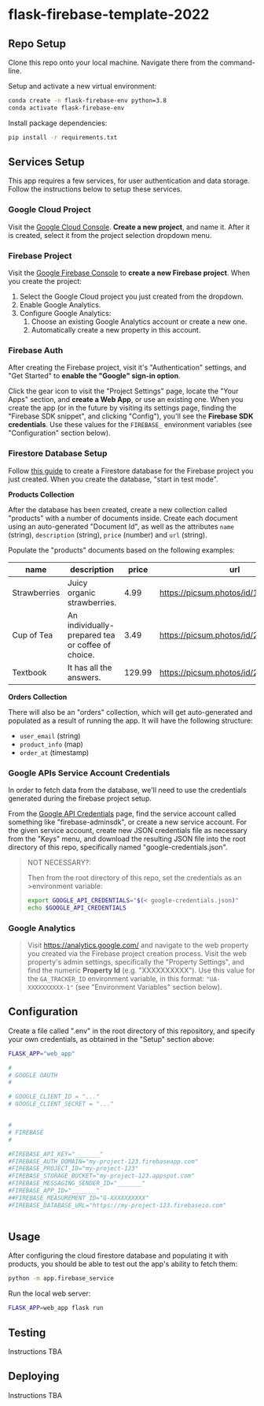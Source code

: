 # flask-firebase-template-2022


## Repo Setup

Clone this repo onto your local machine. Navigate there from the command-line.

Setup and activate a new virtual environment:

```sh
conda create -n flask-firebase-env python=3.8
conda activate flask-firebase-env
```

Install package dependencies:

```sh
pip install -r requirements.txt
```

## Services Setup

This app requires a few services, for user authentication and data storage. Follow the instructions below to setup these services.

### Google Cloud Project

Visit the [Google Cloud Console](https://console.cloud.google.com). **Create a new project**, and name it. After it is created, select it from the project selection dropdown menu.


### Firebase Project

Visit the [Google Firebase Console](https://console.firebase.google.com/) to **create a new Firebase project**. When you create the project:

  1. Select the Google Cloud project you just created from the dropdown.
  2. Enable Google Analytics.
  3. Configure Google Analytics:
     1. Choose an existing Google Analytics account or create a new one.
     2. Automatically create a new property in this account.

### Firebase Auth

After creating the Firebase project, visit it's "Authentication" settings, and "Get Started" to **enable the "Google" sign-in option**.

Click the gear icon to visit the "Project Settings" page, locate the "Your Apps" section, and **create a Web App**, or use an existing one. When you create the app (or in the future by visiting its settings page, finding the "Firebase SDK snippet", and clicking "Config"), you'll see the **Firebase SDK credentials**. Use these values for the `FIREBASE_` environment variables (see "Configuration" section below).

### Firestore Database Setup

Follow [this guide](https://firebase.google.com/docs/firestore/quickstart) to create a Firestore database for the Firebase project you just created. When you create the database, "start in test mode".

**Products Collection**

After the database has been created, create a new collection called "products" with a number of documents inside. Create each document using an auto-generated "Document Id", as well as the attributes `name` (string), `description` (string), `price` (number) and `url` (string).

Populate the "products" documents based on the following examples:

name | description | price | url
--- | --- | --- | ---
Strawberries | Juicy organic strawberries. | 4.99 | https://picsum.photos/id/1080/360/200
Cup of Tea | An individually-prepared tea or coffee of choice. | 3.49 | https://picsum.photos/id/225/360/200
Textbook | It has all the answers. | 129.99 | https://picsum.photos/id/24/360/200


**Orders Collection**

There will also be an "orders" collection, which will get auto-generated and populated as a result of running the app. It will have the following structure:

  + `user_email` (string)
  + `product_info` (map)
  + `order_at` (timestamp)



### Google APIs Service Account Credentials

In order to fetch data from the database, we'll need to use the credentials generated during the firebase project setup.

From the [Google API Credentials](https://console.cloud.google.com/apis/credentials?) page, find the service account called something like "firebase-adminsdk", or create a new service account. For the given service account, create new JSON credentials file as necessary from the "Keys" menu, and download the resulting JSON file into the root directory of this repo, specifically named "google-credentials.json".

> NOT NECESSARY?:
>
>Then from the root directory of this repo, set the credentials as an >environment variable:
>
>```sh
>export GOOGLE_API_CREDENTIALS="$(< google-credentials.json)"
>echo $GOOGLE_API_CREDENTIALS
> ```

### Google Analytics

> Visit https://analytics.google.com/ and navigate to the web property you created via the Firebase project creation process. Visit the web property's admin settings, specifically the "Property Settings", and find the numeric **Property Id** (e.g. "XXXXXXXXXX"). Use this value for the `GA_TRACKER_ID` environment variable, in this format: `"UA-XXXXXXXXXX-1"` (see "Environment Variables" section below).


## Configuration

Create a file called ".env" in the root directory of this repository, and specify your own credentials, as obtained in the "Setup" section above:

```sh
FLASK_APP="web_app"

#
# GOOGLE OAUTH
#

# GOOGLE_CLIENT_ID = "..."
# GOOGLE_CLIENT_SECRET = "..."


#
# FIREBASE
#

#FIREBASE_API_KEY="_______"
#FIREBASE_AUTH_DOMAIN="my-project-123.firebaseapp.com"
#FIREBASE_PROJECT_ID="my-project-123"
#FIREBASE_STORAGE_BUCKET="my-project-123.appspot.com"
#FIREBASE_MESSAGING_SENDER_ID="_______"
#FIREBASE_APP_ID="_______"
##FIREBASE_MEASUREMENT_ID="G-XXXXXXXXXX"
#FIREBASE_DATABASE_URL="https://my-project-123.firebaseio.com"



```















## Usage

After configuring the cloud firestore database and populating it with products, you should be able to test out the app's ability to fetch them:

```sh
python -m app.firebase_service
```

Run the local web server:

```sh
FLASK_APP=web_app flask run
```

## Testing

Instructions TBA

## Deploying

Instructions TBA
